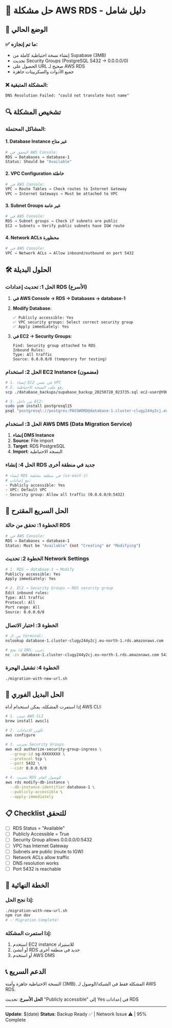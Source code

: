 # 🔧 حل مشكلة AWS RDS - دليل شامل

## 🚨 الوضع الحالي

### ✅ ما تم إنجازه:
- إنشاء نسخة احتياطية كاملة من Supabase (3MB)
- تحديث Security Groups (PostgreSQL 5432 → 0.0.0.0/0)
- الحصول على URL صحيح لـ AWS RDS
- جميع الأدوات والسكريپتات جاهزة

### ❌ المشكلة المتبقية:
```
DNS Resolution Failed: "could not translate host name"
```

## 🔍 تشخيص المشكلة

### المشاكل المحتملة:

#### 1. Database Instance غير متاح
```bash
# التحقق في AWS Console:
RDS → Databases → database-1
Status: Should be "Available"
```

#### 2. VPC Configuration خاطئة
```bash
# في AWS Console:
VPC → Route Tables → Check routes to Internet Gateway
VPC → Internet Gateways → Must be attached to VPC
```

#### 3. Subnet Groups غير عامة
```bash
# في AWS Console:
RDS → Subnet groups → Check if subnets are public
EC2 → Subnets → Verify public subnets have IGW route
```

#### 4. Network ACLs محظورة
```bash
# في AWS Console:
VPC → Network ACLs → Allow inbound/outbound on port 5432
```

## 🛠️ الحلول البديلة

### الحل 1: تحديث إعدادات RDS (الأسرع)

1. **في AWS Console → RDS → Databases → database-1**
2. **Modify Database**:
   ```
   ✅ Publicly accessible: Yes
   ✅ VPC security groups: Select correct security group
   ✅ Apply immediately: Yes
   ```

3. **في EC2 → Security Groups**:
   ```
   Find: Security group attached to RDS
   Inbound Rules:
   Type: All traffic
   Source: 0.0.0.0/0 (temporary for testing)
   ```

### الحل 2: استخدام EC2 Instance (مضمون)

```bash
# 1. إنشاء EC2 في نفس VPC
# 2. رفع ملف النسخة الاحتياطية
scp ./database_backups/supabase_backup_20250728_023735.sql ec2-user@YOUR-EC2:/tmp/

# 3. من داخل EC2:
sudo yum install postgresql15
psql "postgresql://postgres:PASSWORD@database-1.cluster-clugy244y2cj.eu-north-1.rds.amazonaws.com:5432/sabqcms" -f /tmp/supabase_backup_20250728_023735.sql
```

### الحل 3: استخدام AWS DMS (Data Migration Service)

1. **إنشاء DMS Instance**
2. **Source**: File import
3. **Target**: RDS PostgreSQL
4. **Import**: النسخة الاحتياطية

### الحل 4: إنشاء RDS جديد في منطقة أخرى

```bash
# إنشاء RDS في منطقة مختلفة (us-east-1)
# مع إعدادات:
- Publicly accessible: Yes
- VPC: Default VPC
- Security group: Allow all traffic (0.0.0.0/0:5432)
```

## 🚀 الحل السريع المقترح

### الخطوة 1: تحقق من حالة RDS
```bash
# في AWS Console:
RDS → Databases → database-1
Status: Must be "Available" (not "Creating" or "Modifying")
```

### الخطوة 2: تحديث Network Settings
```bash
# 1. RDS → database-1 → Modify
Publicly accessible: Yes
Apply immediately: Yes

# 2. EC2 → Security Groups → RDS security group
Edit inbound rules:
Type: All traffic
Protocol: All
Port range: All
Source: 0.0.0.0/0
```

### الخطوة 3: اختبار الاتصال
```bash
# من الـ terminal:
nslookup database-1.cluster-clugy244y2cj.eu-north-1.rds.amazonaws.com

# إذا نجح DNS، جرب:
nc -zv database-1.cluster-clugy244y2cj.eu-north-1.rds.amazonaws.com 5432
```

### الخطوة 4: تشغيل الهجرة
```bash
./migration-with-new-url.sh
```

## 🔄 الحل البديل الفوري

إذا استمرت المشكلة، يمكن استخدام أداة AWS CLI:

```bash
# 1. تثبيت AWS CLI
brew install awscli

# 2. تكوين الإعدادات
aws configure

# 3. تحديث Security Groups
aws ec2 authorize-security-group-ingress \
  --group-id sg-XXXXXXXX \
  --protocol tcp \
  --port 5432 \
  --cidr 0.0.0.0/0

# 4. تحديث RDS للوصول العام
aws rds modify-db-instance \
  --db-instance-identifier database-1 \
  --publicly-accessible \
  --apply-immediately
```

## 📋 Checklist للتحقق

- [ ] RDS Status = "Available"
- [ ] Publicly Accessible = True  
- [ ] Security Group allows 0.0.0.0/0:5432
- [ ] VPC has Internet Gateway
- [ ] Subnets are public (route to IGW)
- [ ] Network ACLs allow traffic
- [ ] DNS resolution works
- [ ] Port 5432 is reachable

## 🎯 الخطة النهائية

### إذا نجح الحل:
```bash
./migration-with-new-url.sh
npm run dev
# ✅ Migration Complete!
```

### إذا استمرت المشكلة:
1. استخدم EC2 instance للاستيراد
2. أو أنشئ RDS جديد في منطقة أخرى
3. أو استخدم AWS DMS

## 📞 الدعم السريع

النسخة الاحتياطية جاهزة وآمنة (3MB). المشكلة فقط في الشبكة/الوصول لـ AWS RDS.

**الحل الأسرع**: تحديث "Publicly accessible" إلى Yes في إعدادات RDS

---

**Update**: $(date)
**Status**: Backup Ready ✅ | Network Issue ⚠️ | 95% Complete
